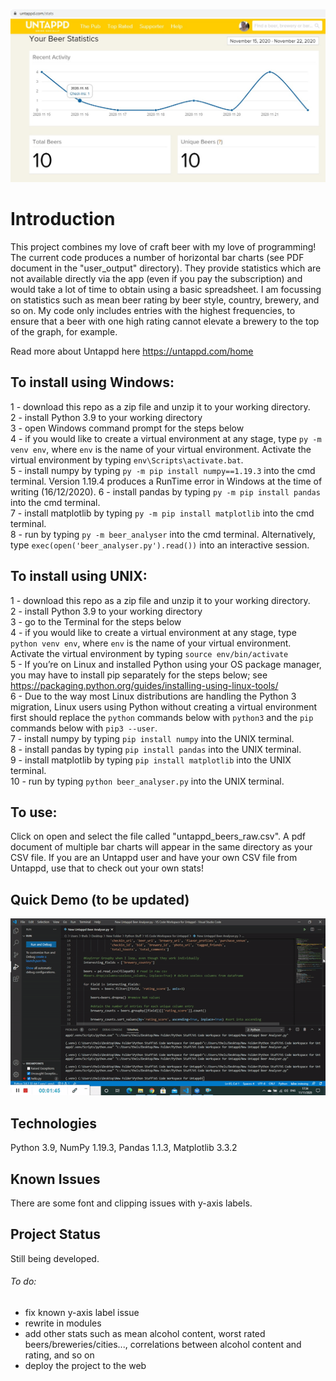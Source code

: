 ![](https://github.com/LucasSD/Untappd-Stats/blob/master/beer_cover.jpg)
# Introduction

This project combines my love of craft beer with my love of programming! The current code produces a number of horizontal bar charts (see PDF document in the "user_output" directory). They provide statistics which are not available directly via the app (even if you pay the subscription) and would take a lot of time to obtain using a basic spreadsheet. I am focussing on statistics such as mean beer rating by beer style, country, brewery, and so on. My code only includes entries with the highest frequencies, to ensure that a beer with one high rating cannot elevate a brewery to the top of the graph, for example. 

Read more about Untappd here https://untappd.com/home

## To install using Windows:

1 - download this repo as a zip file and unzip it to your working directory.  
2 - install Python 3.9 to your working directory  
3 - open Windows command prompt for the steps below  
4 - if you would like to create a virtual environment at any stage, type ```py -m venv env```, where ```env``` is the name of your virtual environment. Activate the virtual environment by typing ```env\Scripts\activate.bat```.    
5 - install numpy by typing ```py -m pip install numpy==1.19.3``` into the cmd terminal. Version 1.19.4 produces a RunTime error in Windows at the time of writing (16/12/2020). 
6 - install pandas by typing ```py -m pip install pandas``` into the cmd terminal.  
7 - install matplotlib by typing ```py -m pip install matplotlib``` into the cmd terminal.  
8 - run by typing ```py -m beer_analyser``` into the cmd terminal. Alternatively, type ```exec(open('beer_analyser.py').read())``` into an interactive session.  

## To install using UNIX:  

1 - download this repo as a zip file and unzip it to your working directory.  
2 - install Python 3.9 to your working directory  
3 - go to the Terminal for the steps below  
4 - if you would like to create a virtual environment at any stage, type ```python venv env```, where ```env``` is the name of your virtual environment. Activate the virtual environment by typing ```source env/bin/activate```   
5 - If you’re on Linux and installed Python using your OS package manager, you may have to install pip separately for the steps below; see https://packaging.python.org/guides/installing-using-linux-tools/    
6 - Due to the way most Linux distributions are handling the Python 3 migration, Linux users using Python without creating a virtual environment first should replace the ```python``` commands below with ```python3``` and the ```pip``` commands below with ```pip3 --user```.    
7 - install numpy by typing ```pip install numpy``` into the UNIX terminal.  
8 - install pandas by typing ```pip install pandas``` into the UNIX terminal.  
9 - install matplotlib by typing ```pip install matplotlib``` into the UNIX terminal.  
10 - run by typing ```python beer_analyser.py``` into the UNIX terminal.  

## To use:   
  
Click on open and select the file called "untappd_beers_raw.csv". A pdf document of multiple bar charts will appear in the same directory as your CSV file. If you are an Untappd user and have your own CSV file from Untappd, use that to check out your own stats!

## Quick Demo (to be updated)

![](demo.gif)

## Technologies

Python 3.9, NumPy 1.19.3, Pandas 1.1.3, Matplotlib 3.3.2

## Known Issues

There are some font and clipping issues with y-axis labels.

## Project Status

Still being developed. 
###### To do:
- fix known y-axis label issue
- rewrite in modules
- add other stats such as mean alcohol content, worst rated beers/breweries/cities..., correlations between alcohol content and rating, and so on
- deploy the project to the web




